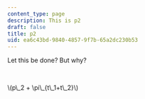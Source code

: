 ```yaml
---
content_type: page
description: This is p2
draft: false
title: p2
uid: ea6c43bd-9840-4857-9f7b-65a2dc230b53
---
```

Let this be done? But why?

 

\\(p\\\_2 + \pi\\\_{t\\\_1+t\\\_2}\\)